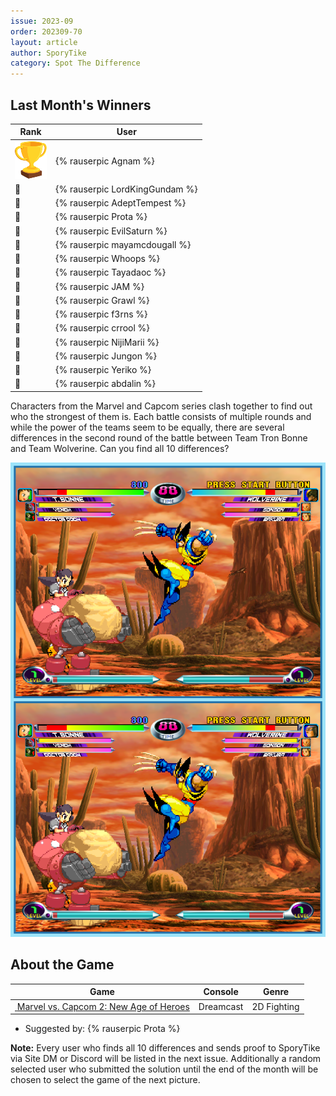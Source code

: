 ```yaml
---
issue: 2023-09
order: 202309-70
layout: article
author: SporyTike
category: Spot The Difference
---
```


## Last Month's Winners

<table><thead><tr><th>Rank</th><th>User</th></tr></thead><tbody>
  <tr><td><img src="../../img/trophy_small.png"/></td><td><div class="bingo-winner-small">{% rauserpic Agnam %}</div></td></tr>
  <tr><td>🥈</td><td>{% rauserpic LordKingGundam %}</td></tr>
  <tr><td>🥉</td><td>{% rauserpic AdeptTempest %}</td></tr>
  <tr><td>🏅</td><td>{% rauserpic Prota %}</td></tr>
  <tr><td>🏅</td><td>{% rauserpic EvilSaturn %}</td></tr>
  <tr><td>🏅</td><td>{% rauserpic mayamcdougall %}</td></tr>
  <tr><td>🏅</td><td>{% rauserpic Whoops %}</td></tr>
  <tr><td>🏅</td><td>{% rauserpic Tayadaoc %}</td></tr>
  <tr><td>🏅</td><td>{% rauserpic JAM %}</td></tr>
  <tr><td>🏅</td><td>{% rauserpic Grawl %}</td></tr>
  <tr><td>🏅</td><td>{% rauserpic f3rns %}</td></tr>
  <tr><td>🏅</td><td>{% rauserpic crrool %}</td></tr>
  <tr><td>🏅</td><td>{% rauserpic NijiMarii %}</td></tr>
  <tr><td>🏅</td><td>{% rauserpic Jungon %}</td></tr>
  <tr><td>🏅</td><td>{% rauserpic Yeriko %}</td></tr>
  <tr><td>🏅</td><td>{% rauserpic abdalin %}</td></tr>
</tbody></table>


Characters from the Marvel and Capcom series clash together to find out who the strongest of them is. Each battle consists of multiple rounds and while the power of the teams seem to be equally, there are several differences in the second round of the battle between Team Tron Bonne and Team Wolverine. Can you find all 10 differences?

<p align="center">
  <img src="img/Fun/SpotTheDifference.png" />
</p>

## About the Game

| Game                                                                                                                                                                                                                                                | Console   | Genre       |
| --------------------------------------------------------------------------------------------------------------------------------------------------------------------------------------------------------------------------------------------------- | --------- | ----------- |
| <a class="gameicon-link" href="https://retroachievements.org/game/3452" target="_blank" rel="noopener"> <img class="gameicon" src="https://retroachievements.org/Images/079556.png" alt=""> <span>Marvel vs. Capcom 2: New Age of Heroes</span></a> | Dreamcast | 2D Fighting |


* Suggested by: {% rauserpic Prota %}

**Note:** Every user who finds all 10 differences and sends proof to SporyTike via Site DM or Discord will be listed in the next issue. Additionally a random selected user who submitted the solution until the end of the month will be chosen to select the game of the next picture.
